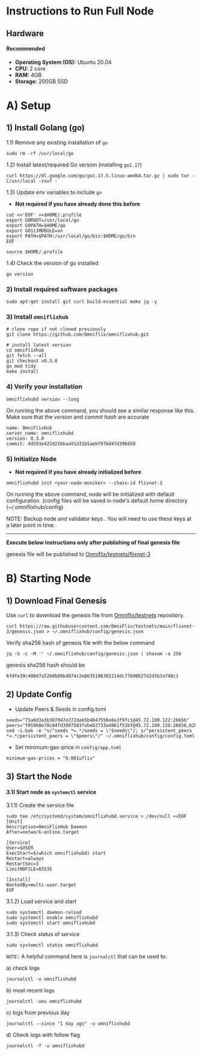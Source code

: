 # Instructions to Run Full Node
Hardware
---
#### Recommended

- **Operating System (OS):** Ubuntu 20.04
- **CPU:** 2 core
- **RAM:** 4GB
- **Storage:** 200GB SSD

# A) Setup

## 1) Install Golang (go)

1.1) Remove any existing installation of `go`

```
sudo rm -rf /usr/local/go
```

1.2) Install latest/required Go version (installing `go1.17`)

```
curl https://dl.google.com/go/go1.17.5.linux-amd64.tar.gz | sudo tar -C/usr/local -zxvf -
```

1.3) Update env variables to include `go`
    
   - **Not required if you have already done this before**
```
cat <<'EOF' >>$HOME/.profile
export GOROOT=/usr/local/go
export GOPATH=$HOME/go
export GO111MODULE=on
export PATH=$PATH:/usr/local/go/bin:$HOME/go/bin
EOF

source $HOME/.profile
```

1.4) Check the version of go installed

```
go version
```

### 2) Install required software packages

```
sudo apt-get install git curl build-essential make jq -y
```

### 3) Install `omniflixhub`

```
# clone repo if not cloned previously 
git clone https://github.com/Omniflix/omniflixhub.git

# install latest version 
cd omniflixhub
git fetch --all
git checkout v0.3.0
go mod tidy
make install
```

### 4) Verify your installation
```
omniflixhubd version --long
```

On running the above command, you should see a similar response like this. Make sure that the *version* and *commit hash* are accurate

```
name: OmniFlixHub
server_name: omniflixhubd
version: 0.3.0
commit: dd593e422d21bbaa91d31b5aebf97bd47d396858
```

### 5) Initialize Node
 
 - **Not required if you have already initialized before**

```
omniflixhubd init <your-node-moniker> --chain-id flixnet-3
```
On running the above command, node will be initialized with default configuration. (config files will be saved in node's default home directory (~/.omniflixhub/config)

NOTE: Backup node and validator keys . You will need to use these keys at a later point in time.

---

**Execute below instructions only after publishing of final genesis file**

genesis file will be published to [Omniflix/testnets/flixnet-3](https://github.com/Omniflix/testnets)




# B) Starting Node

## 1) Download Final Genesis
Use `curl` to download the genesis file from [Omniflix/testnets](https://github.com/Omniflix/testnets) repository.

```
curl https://raw.githubusercontent.com/OmniFlix/testnets/main/flixnet-3/genesis.json > ~/.omniflixhub/config/genesis.json
```
Verify sha256 hash of genesis file with the below command
```
jq -S -c -M '' ~/.omniflixhub/config/genesis.json | shasum -a 256
```
genesis sha256 hash should be 
```
6fdfe39c408d7a52b0b89b4874c2e8635106301214dc77600627d2d5b3a748c1
```

## 2) Update Config 
   - Update Peers & Seeds in config.toml

```
seeds="75a6d3a3b387947e272dab5b4647556e8a3f9fc1@45.72.100.122:26656"
peers="f05968e78c84fd3997583fabeb3733a4861f53bf@45.72.100.120:26656,b29fad915c9bcaf866b0a8ad88493224118e8b78@104.154.172.193:26656,28ea934fbe330df2ca8f0ddd7a57a8a68c39a1a2@45.72.100.110:26656,94326ddc5661a1b571ea10c0626f6411f4926230@45.72.100.111:26656"
sed -i.bak -e "s/^seeds *=.*/seeds = \"$seeds\"/; s/^persistent_peers *=.*/persistent_peers = \"$peers\"/" ~/.omniflixhub/config/config.toml
```
   - Set minimum-gas-price in `config/app.toml`
    
    minimum-gas-prices = "0.001uflix"
    

## 3) Start the Node

#### 3.1) Start node as `systemctl` service

3.1.1) Create the service file

```
sudo tee /etc/systemd/system/omniflixhubd.service > /dev/null <<EOF
[Unit]
Description=OmniFlixHub Daemon
After=network-online.target

[Service]
User=$USER
ExecStart=$(which omniflixhubd) start
Restart=always
RestartSec=3
LimitNOFILE=65535

[Install]
WantedBy=multi-user.target
EOF
```

3.1.2) Load service and start
```
sudo systemctl daemon-reload
sudo systemctl enable omniflixhubd
sudo systemctl start omniflixhubd
```

3.1.3) Check status of service
```
sudo systemctl status omniflixhubd
```

`NOTE:`
A helpful command here is `journalctl` that can be used to:

  a) check logs
  ```
  journalctl -u omniflixhubd
  ```

  b) most recent logs
  ```
  journalctl -xeu omniflixhubd
  ```

  c) logs from previous day
  ```
  journalctl --since "1 day ago" -u omniflixhubd
  ```

  d) Check logs with follow flag
  ```
  journalctl -f -u omniflixhubd
  ```
